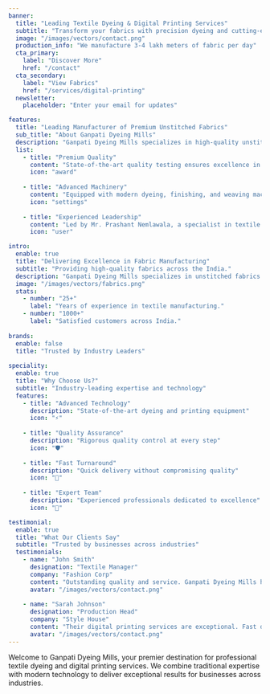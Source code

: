 ```yaml
---
banner:
  title: "Leading Textile Dyeing & Digital Printing Services"
  subtitle: "Transform your fabrics with precision dyeing and cutting-edge digital printing technology"
  image: "/images/vectors/contact.png"
  production_info: "We manufacture 3-4 lakh meters of fabric per day"
  cta_primary:
    label: "Discover More"
    href: "/contact"
  cta_secondary:
    label: "View Fabrics"
    href: "/services/digital-printing"
  newsletter:
    placeholder: "Enter your email for updates"

features:
  title: "Leading Manufacturer of Premium Unstitched Fabrics"
  sub_title: "About Ganpati Dyeing Mills"
  description: "Ganpati Dyeing Mills specializes in high-quality unstitched fabrics, offering a diverse range of materials including chiffon, crepe, georgette, jacquard, and net fabric. With a strong infrastructure and modern machinery, we ensure premium quality production."
  list:
    - title: "Premium Quality"
      content: "State-of-the-art quality testing ensures excellence in every fabric."
      icon: "award"
    
    - title: "Advanced Machinery"
      content: "Equipped with modern dyeing, finishing, and weaving machines."
      icon: "settings"
    
    - title: "Experienced Leadership"
      content: "Led by Mr. Prashant Nemlawala, a specialist in textile technology."
      icon: "user"

intro:
  enable: true
  title: "Delivering Excellence in Fabric Manufacturing"
  subtitle: "Providing high-quality fabrics across the India."
  description: "Ganpati Dyeing Mills specializes in unstitched fabrics such as chiffon, crepe, georgette, jacquard, and net fabric. Our state-of-the-art machinery ensures premium quality production."
  image: "/images/vectors/fabrics.png"
  stats:
    - number: "25+"
      label: "Years of experience in textile manufacturing."
    - number: "1000+"
      label: "Satisfied customers across India."
  
brands:
  enable: false
  title: "Trusted by Industry Leaders"
  
speciality:
  enable: true
  title: "Why Choose Us?"
  subtitle: "Industry-leading expertise and technology"
  features:
    - title: "Advanced Technology"
      description: "State-of-the-art dyeing and printing equipment"
      icon: "⚡"
    
    - title: "Quality Assurance"
      description: "Rigorous quality control at every step"
      icon: "🛡️"
    
    - title: "Fast Turnaround"
      description: "Quick delivery without compromising quality"
      icon: "🚀"
    
    - title: "Expert Team"
      description: "Experienced professionals dedicated to excellence"
      icon: "👥"

testimonial:
  enable: true
  title: "What Our Clients Say"
  subtitle: "Trusted by businesses across industries"
  testimonials:
    - name: "John Smith"
      designation: "Textile Manager"
      company: "Fashion Corp"
      content: "Outstanding quality and service. Ganpati Dyeing Mills has been our trusted partner for years."
      avatar: "/images/vectors/contact.png"
    
    - name: "Sarah Johnson"
      designation: "Production Head"
      company: "Style House"
      content: "Their digital printing services are exceptional. Fast delivery and brilliant colors every time."
      avatar: "/images/vectors/contact.png"
---
```


Welcome to Ganpati Dyeing Mills, your premier destination for professional textile dyeing and digital printing services. We combine traditional expertise with modern technology to deliver exceptional results for businesses across industries.
